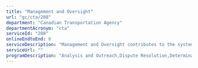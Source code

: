 ```yaml
---
title: "Management and Oversight"
url: "gc/cta/208"
department: "Canadian Transportation Agency"
departmentAcronym: "cta"
serviceId: "208"
onlineEndtoEnd: 0
serviceDescription: "Management and Oversight contributes to the systematic management of the Agency's priorities, promotes an organizational environment focused on achieving results, and puts in place the essential conditions for effective strategic direction."
serviceUrl: ""
programDescription: "Analysis and Outreach,Dispute Resolution,Determinations and Compliance,Internal Services"
---
```

